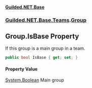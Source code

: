 
#### [Guilded.NET.Base](index 'index')
### [Guilded.NET.Base.Teams](index#Guilded_NET_Base_Teams 'Guilded.NET.Base.Teams').[Group](Group 'Guilded.NET.Base.Teams.Group')
## Group.IsBase Property
If this group is a main group in a team.  
```csharp
public bool IsBase { get; set; }
```

#### Property Value
[System.Boolean](https://docs.microsoft.com/en-us/dotnet/api/System.Boolean 'System.Boolean')
Main group
